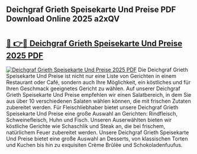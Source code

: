 ## Deichgraf Grieth Speisekarte Und Preise PDF Download Online 2025 a2xQV

# <h2><a href="http://gc78icn.nevu.top/?p=Deichgraf+Grieth+Speisekarte+Und+Preise">🔗 👉🔴 Deichgraf Grieth Speisekarte Und Preise 2025 PDF</a></h2>

[![Deichgraf Grieth Speisekarte Und Preise 2025 PDF](https://i.imgur.com/dBaPXMq.png)](http://gc78icn.nevu.top/?p=Deichgraf+Grieth+Speisekarte+Und+Preise)
Die Deichgraf Grieth Speisekarte Und Preise ist nicht nur eine Liste von Gerichten in einem Restaurant oder Café, sondern auch Ihre Möglichkeit, ein köstliches und für Ihren Geschmack geeignetes Gericht zu wählen. Auf unserer Deichgraf Grieth Speisekarte Und Preise empfehlen wir einen Salatbereich, in dem Sie aus über 10 verschiedenen Salaten wählen können, die mit frischen Zutaten zubereitet werden. Für Fleischliebhaber bietet unsere Deichgraf Grieth Speisekarte Und Preise eine große Auswahl an Gerichten: Rindfleisch, Schweinefleisch, Huhn und Fisch. Unseren Auserwählten bieten wir köstliche Gerichte wie Schaschlik und Steak an, die bei frischem, natürlichem Feuer zubereitet werden. Unsere Deichgraf Grieth Speisekarte Und Preise bietet eine große Auswahl an Desserts, von klassischen Torten und Kuchen bis hin zu exquisiten Crème Brûlée und Schokoladenfuufus.

